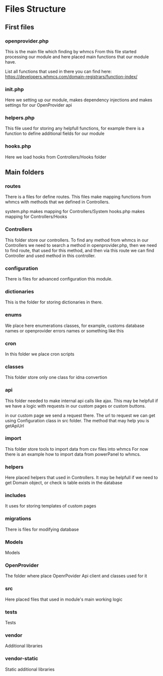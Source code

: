 # Files Structure

## First files

### openprovider.php
This is the main file which finding by whmcs
From this file started processing our module and here 
placed main functions that our module have.

List all functions that used in there you can find here:
https://developers.whmcs.com/domain-registrars/function-index/

### init.php
Here we setting up our module, makes dependency injections
and makes settings for our OpenProvider api

### helpers.php
This file used for storing any helpfull functions, for example there is 
a function to define additional fields for our module

### hooks.php
Here we load hooks from Controllers/Hooks folder

## Main folders

### routes
There is a files for define routes. This files make mapping functions from whmcs
with methods that we defined in Controllers.

system.php makes mapping for Controllers/System
hooks.php makes mapping for Controllers/Hooks

### Controllers
This folder store our controllers. 
To find any method from whmcs in our Controllers we need to 
search a method in openprovider.php, then we need to find route, that 
used for this method, and then via this route we can find 
Controller and used method in this controller.

### configuration
There is files for advanced configuration this module. 

### dictionaries
This is the folder for storing dictionaries in there.

### enums
We place here enumerations classes, for example, customs database names
or openprovider errors names or something like this

### cron
In this folder we place cron scripts

### classes
This folder store only one class for idna convertion

### api 
This folder needed to make internal api calls like ajax.
This may be helpfull if we have a logic with requests in our 
custom pages or custom buttons.

in our custom page we send a request there. The url to request we can 
get using Configuration class in src folder. The method that may help you is 
getApiUrl

### import
This folder store tools to import data from csv files into whmcs
For now there is an example how to import data from powerPanel to whmcs.

### helpers
Here placed helpers that used in Controllers. It may be helpfull if we 
need to get Domain object, or check is table exists in the database

### includes
It uses for storing templates of custom pages

### migrations 
There is files for modifying database

### Models
Models

### OpenProvider
The folder where place OpenrPovider Api client and classes used for it

### src
Here placed files that used in module's main working logic

### tests
Tests

### vendor
Additional libraries

### vendor-static
Static additional libraries

